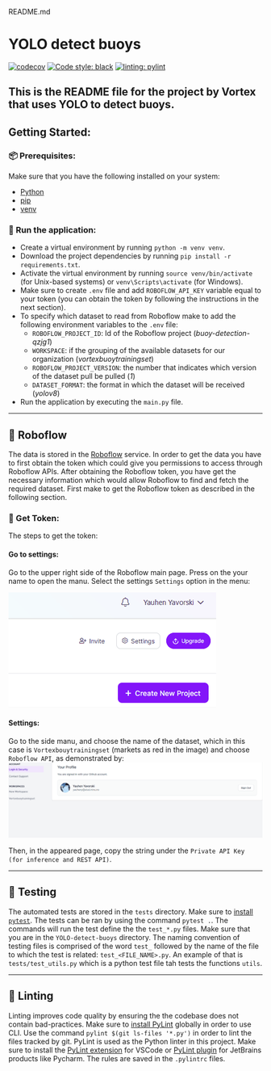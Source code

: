 README.md

# YOLO detect buoys

[![codecov](https://codecov.io/github/vortexntnu/vortex-image-processing/graph/badge.svg?token=yS64SRLzUs)](https://codecov.io/github/vortexntnu/vortex-image-processing) [![Code style: black](https://img.shields.io/badge/code%20style-black-000000.svg)](https://github.com/psf/black) [![linting: pylint](https://img.shields.io/badge/linting-pylint-yellowgreen)](https://github.com/pylint-dev/pylint)

## This is the README file for the project by Vortex that uses YOLO to detect buoys.

## Getting Started:

### :package: Prerequisites:

Make sure that you have the following installed on your system:

- [Python](https://www.python.org/)
- [pip](https://pip.pypa.io/en/stable/installation/)
- [venv](https://docs.python.org/3/library/venv.html)

### :runner: Run the application:

- Create a virtual environment by running `python -m venv venv`.
- Download the project dependencies by running `pip install -r requirements.txt`.
- Activate the virtual environment by running `source venv/bin/activate` (for Unix-based systems) or `venv\Scripts\activate` (for Windows).
- Make sure to create `.env` file and add `ROBOFLOW_API_KEY` variable equal to your token (you can obtain the token by following the instructions in the next section).
- To specify which dataset to read from Roboflow make to add the following environment variables to the `.env` file:
  - `ROBOFLOW_PROJECT_ID`: Id of the Roboflow project (_buoy-detection-qzjg1_)
  - `WORKSPACE`: if the grouping of the available datasets for our organization (_vortexbuoytrainingset_)
  - `ROBOFLOW_PROJECT_VERSION`: the number that indicates which version of the dataset pull be pulled (_1_)
  - `DATASET_FORMAT`: the format in which the dataset will be received (_yolov8_)
- Run the application by executing the `main.py` file.

---

## :robot: Roboflow

The data is stored in the [Roboflow](https://roboflow.com/) service. In order to get the data you have to first obtain the token which could give you permissions to access through Roboflow APIs. After obtaining the Roboflow token, you have get the necessary information which would allow Roboflow to find and fetch the required dataset. First make to get the Roboflow token as described in the following section.

### :key: Get Token:

The steps to get the token:

#### Go to settings:

Go to the upper right side of the Roboflow main page. Press on the your name to open the manu. Select the settings `Settings` option in the menu:

![Menu up right](assets_docs/gifs-docs/open_settings.gif)

#### Settings:

Go to the side manu, and choose the name of the dataset, which in this case is `Vortexbouytrainingset` (markets as red in the image) and choose `Roboflow API`, as demonstrated by:
![Side menu](assets_docs/gifs-docs/get_api_key.gif)

Then, in the appeared page, copy the string under the `Private API Key (for inference and REST API)`.

---

## :test_tube: Testing

The automated tests are stored in the `tests` directory. Make sure to [install `pytest`](https://docs.pytest.org/en/7.1.x/getting-started.html). The tests can be ran by using the command `pytest .`. The commands will run the test define the the `test_*.py` files. Make sure that you are in the `YOLO-detect-buoys` directory. The naming convention of testing files is comprised of the word `test_` followed by the name of the file to which the test is related: `test_<FILE_NAME>.py`. An example of that is `tests/test_utils.py` which is a python test file tah tests the functions `utils`.

---

## :rotating_light: Linting

Linting improves code quality by ensuring the the codebase does not contain bad-practices. Make sure to [install PyLint](https://pypi.org/project/pylint/) globally in order to use CLI. Use the command `pylint $(git ls-files '*.py')` in order to lint the files tracked by git. PyLint is used as the Python linter in this project. Make sure to install the [PyLint extension](https://pypi.org/project/pylint/) for VSCode or [PyLint plugin](https://plugins.jetbrains.com/plugin/11084-pylint) for JetBrains products like Pycharm. The rules are saved in the `.pylintrc` files.
